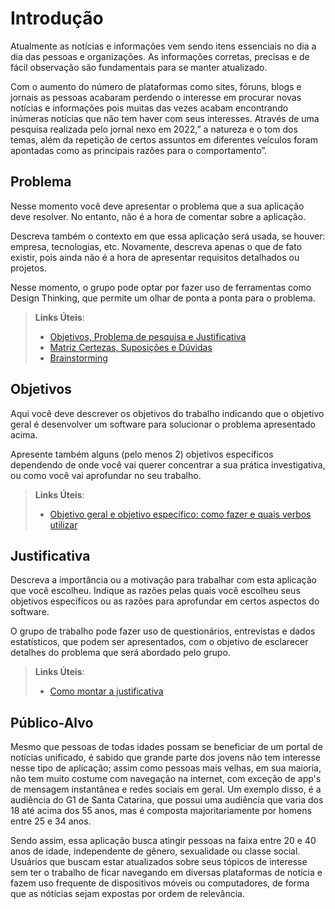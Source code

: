 # Introdução

Atualmente as notícias e informações vem sendo itens essenciais no dia a dia das pessoas e  organizações. As informações corretas, precisas e de fácil observação são fundamentais para se manter atualizado. 

Com o aumento do número de plataformas como sites, fóruns, blogs e jornais as pessoas acabaram perdendo o interesse em procurar novas notícias e informações pois muitas das vezes acabam encontrando inúmeras notícias que não tem haver com seus interesses. Através de uma pesquisa realizada pelo jornal nexo em 2022,” a natureza e o tom dos temas, além da repetição de certos assuntos em diferentes veículos foram apontadas como as principais razões para o comportamento”.


## Problema
Nesse momento você deve apresentar o problema que a sua aplicação deve  resolver. No entanto, não é a hora de comentar sobre a aplicação.

Descreva também o contexto em que essa aplicação será usada, se  houver: empresa, tecnologias, etc. Novamente, descreva apenas o que de  fato existir, pois ainda não é a hora de apresentar requisitos  detalhados ou projetos.

Nesse momento, o grupo pode optar por fazer uso  de ferramentas como Design Thinking, que permite um olhar de ponta a ponta para o problema.

> **Links Úteis**:
> - [Objetivos, Problema de pesquisa e Justificativa](https://medium.com/@versioparole/objetivos-problema-de-pesquisa-e-justificativa-c98c8233b9c3)
> - [Matriz Certezas, Suposições e Dúvidas](https://medium.com/educa%C3%A7%C3%A3o-fora-da-caixa/matriz-certezas-suposi%C3%A7%C3%B5es-e-d%C3%BAvidas-fa2263633655)
> - [Brainstorming](https://www.euax.com.br/2018/09/brainstorming/)

## Objetivos

Aqui você deve descrever os objetivos do trabalho indicando que o objetivo geral é desenvolver um software para solucionar o problema apresentado acima. 

Apresente também alguns (pelo menos 2) objetivos específicos dependendo de onde você vai querer concentrar a sua prática investigativa, ou como você vai aprofundar no seu trabalho.
 
> **Links Úteis**:
> - [Objetivo geral e objetivo específico: como fazer e quais verbos utilizar](https://blog.mettzer.com/diferenca-entre-objetivo-geral-e-objetivo-especifico/)

## Justificativa

Descreva a importância ou a motivação para trabalhar com esta aplicação que você escolheu. Indique as razões pelas quais você escolheu seus objetivos específicos ou as razões para aprofundar em certos aspectos do software.

O grupo de trabalho pode fazer uso de questionários, entrevistas e dados estatísticos, que podem ser apresentados, com o objetivo de esclarecer detalhes do problema que será abordado pelo grupo.

> **Links Úteis**:
> - [Como montar a justificativa](https://guiadamonografia.com.br/como-montar-justificativa-do-tcc/)

## Público-Alvo

Mesmo que pessoas de todas idades possam se beneficiar de um portal de notícias unificado, é sabido que grande parte dos jovens não tem interesse nesse tipo de aplicação; assim como pessoas mais velhas, em sua maioria, não tem muito costume com navegação na internet, com exceção de app's de mensagem instantânea e redes sociais em geral. Um exemplo disso, é a audiência do G1 de Santa Catarina, que possui uma audiência que varia dos 18 até acima dos 55 anos, mas é composta majoritariamente por homens entre 25 e 34 anos.

Sendo assim, essa aplicação busca atingir pessoas na faixa entre 20 e 40 anos de idade, independente de gênero, sexualidade ou classe social. Usuários que buscam estar atualizados sobre seus tópicos de interesse sem ter o trabalho de ficar navegando em diversas plataformas de notícia e fazem uso frequente de dispositivos móveis ou computadores, de forma que as nótícias sejam expostas por ordem de relevância.
